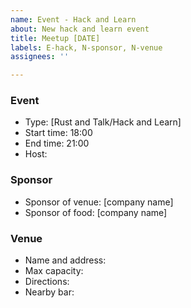 ```yaml
---
name: Event - Hack and Learn
about: New hack and learn event
title: Meetup [DATE]
labels: E-hack, N-sponsor, N-venue
assignees: ''

---
```


### Event
- Type: [Rust and Talk/Hack and Learn]
- Start time: 18:00
- End time: 21:00
- Host:

### Sponsor
- Sponsor of venue: [company name]
- Sponsor of food: [company name]

### Venue
- Name and address:
- Max capacity:
- Directions:
- Nearby bar:
